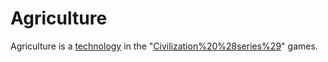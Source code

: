 # Agriculture

Agriculture is a [technology](technology) in the "[Civilization%20%28series%29](Civilization)" games.
